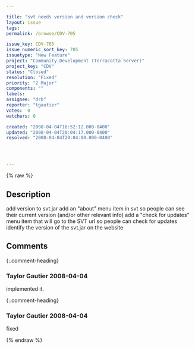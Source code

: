 ```yaml
---

title: "svt needs version and version check"
layout: issue
tags: 
permalink: /browse/CDV-705

issue_key: CDV-705
issue_numeric_sort_key: 705
issuetype: "New Feature"
project: "Community Development (Terracotta Server)"
project_key: "CDV"
status: "Closed"
resolution: "Fixed"
priority: "2 Major"
components: ""
labels: 
assignee: "drb"
reporter: "tgautier"
votes:  0
watchers: 0

created: "2008-04-04T16:52:12.000-0400"
updated: "2008-04-04T20:04:17.000-0400"
resolved: "2008-04-04T20:04:00.000-0400"




---
```


{% raw %}

## Description

<div markdown="1" class="description">

add version to svt.jar
add an "about" menu item in svt so people can see their current version (and/or other relevant info)
add a "check for updates" menu item that will go to the SVT url so people can check for updates
identify the version of the svt.jar on the website



</div>

## Comments


{:.comment-heading}
### **Taylor Gautier** <span class="date">2008-04-04</span>

<div markdown="1" class="comment">

implemented it.

</div>


{:.comment-heading}
### **Taylor Gautier** <span class="date">2008-04-04</span>

<div markdown="1" class="comment">

fixed

</div>



{% endraw %}
